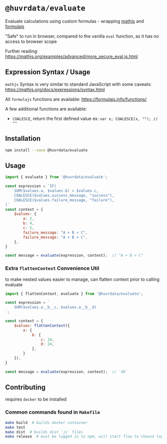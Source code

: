 # `@huvrdata/evaluate`

Evaluate calculations using custom formulas - wrapping [mathjs](https://mathjs.org/docs) and [formulajs](https://formulajs.info)

"Safe" to run in browser, compared to the vanilla `eval` function, as it has no access to browser scope

Further reading: https://mathjs.org/examples/advanced/more_secure_eval.js.html

## Expression Syntax / Usage

`mathjs` Syntax is very similar to standard JavaScript with some caveats: https://mathjs.org/docs/expressions/syntax.html

All `formulajs` functions are available: https://formulajs.info/functions/

A few additional functions are available:

- `COALESCE`, return the first defined value ex: `var x; COALESCE(x, ""); // ""`

## Installation

```sh
npm install --save @huvrdata/evaluate
```

## Usage

```js
import { evaluate } from '@huvrdata/evaluate';

const expression = `IF(
    SUM($values.a, $values.b) > $values.c,
    COALESCE($values.success_message, "success"),
    COALESCE($values.failure_message, "failure"),
)`
const context = {
    $values: {
        a: 2,
        b: 4,
        c: 5,
        failure_message: "A + B < C",
        failure_message: "A + B > C",
    },
}

const message = evaluate(expression, context);  // "A + B > C"
```

### Extra `flattenContext` Convenience Util

to make nested values easier to manage, can flatten context prior to calling evaluate

```js
import { flattenContext, evaluate } from '@huvrdata/evaluate';

const expression = `
    SUM($values.a__b__c, $values.a__b__d)
`;

const context = {
    $values: flattenContext({
        a: {
            b: {
                c: 24,
                d: 24,
            },
        }
    }),
}

const message = evaluate(expression, context);  // `48`
```

## Contributing

requires `docker` to be installed

### Common commands found in `Makefile`

```sh
make build  # builds docker container
make test
make dist  # builds dist `js` files
make release  # must be logged in to npm, will start flow to choose tag, etc
```

